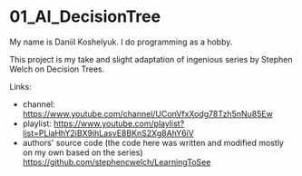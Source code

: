 # 01_AI_DecisionTree

My name is Daniil Koshelyuk. I do programming as a hobby.

This project is my take and slight adaptation of ingenious series by Stephen Welch on Decision Trees.

Links:
  - channel: https://www.youtube.com/channel/UConVfxXodg78Tzh5nNu85Ew
  - playlist: https://www.youtube.com/playlist?list=PLiaHhY2iBX9ihLasvE8BKnS2Xg8AhY6iV
  - authors' source code (the code here was written and modified mostly on my own based on the series) https://github.com/stephencwelch/LearningToSee
